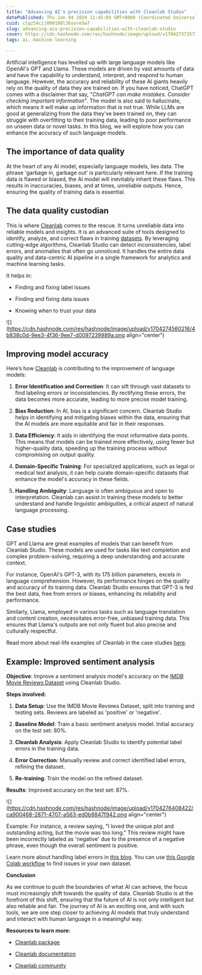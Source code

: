 ```yaml
---
title: "Advancing AI's precision capabilities with Cleanlab Studio"
datePublished: Thu Jan 04 2024 11:45:03 GMT+0000 (Coordinated Universal Time)
cuid: clqz54cij000108l36sore5w7
slug: advancing-ais-precision-capabilities-with-cleanlab-studio
cover: https://cdn.hashnode.com/res/hashnode/image/upload/v1704273725713/347ed81e-1463-4013-bdbe-ac04519a2894.png
tags: ai, machine-learning

---
```


Artificial intelligence has levelled up with large language models like OpenAI's GPT and Llama. These models are driven by vast amounts of data and have the capability to understand, interpret, and respond to human language. However, the accuracy and reliability of these AI giants heavily rely on the quality of data they are trained on. If you have noticed, ChatGPT comes with a disclaimer that say, "*ChatGPT can make mistakes. Consider checking important information*". The model is also said to hallucinate, which means it will make up information that is not true. While LLMs are good at generalizing from the data they've been trained on, they can struggle with overfitting to their training data, leading to poor performance on unseen data or novel tasks. In this blog, we will explore how you can enhance the accuracy of such language models.

## The importance of data quality

At the heart of any AI model, especially language models, lies data. The phrase 'garbage in, garbage out' is particularly relevant here. If the training data is flawed or biased, the AI model will inevitably inherit these flaws. This results in inaccuracies, biases, and at times, unreliable outputs. Hence, ensuring the quality of training data is essential.

## The data quality custodian

This is where [Cleanlab](https://cleanlab.ai/) comes to the rescue. It turns unreliable data into reliable models and insights. It is an advanced suite of tools designed to identify, analyze, and correct flaws in training [datasets](https://help.cleanlab.ai/guide/concepts/datasets/). By leveraging cutting-edge algorithms, Cleanlab Studio can detect inconsistencies, label errors, and anomalies that often go unnoticed. It handles the entire data quality and data-centric AI pipeline in a single framework for analytics and machine learning tasks.

It helps in:

* Finding and fixing label issues
    
* Finding and fixing data issues
    
* Knowing when to trust your data
    

![](https://cdn.hashnode.com/res/hashnode/image/upload/v1704274560216/4b838c0d-9ee3-4f36-9ee7-d0097239989a.png align="center")

## Improving model accuracy

Here’s how [Cleanlab](https://github.com/cleanlab/cleanlab) is contributing to the improvement of language models:

1. **Error Identification and Correction**: It can sift through vast datasets to find labeling errors or inconsistencies. By rectifying these errors, the data becomes more accurate, leading to more precise model training.
    
2. **Bias Reduction**: In AI, bias is a significant concern. Cleanlab Studio helps in identifying and mitigating biases within the data, ensuring that the AI models are more equitable and fair in their responses.
    
3. **Data Efficiency**: It aids in identifying the most informative data points. This means that models can be trained more effectively, using fewer but higher-quality data, speeding up the training process without compromising on output quality.
    
4. **Domain-Specific Training**: For specialized applications, such as legal or medical text analysis, it can help curate domain-specific datasets that enhance the model's accuracy in these fields.
    
5. **Handling Ambiguity**: Language is often ambiguous and open to interpretation. Cleanlab can assist in training these models to better understand and handle linguistic ambiguities, a critical aspect of natural language processing.
    

## Case studies

GPT and Llama are great examples of models that can benefit from Cleanlab Studio. These models are used for tasks like text completion and complex problem-solving, requiring a deep understanding and accurate context.

For instance, OpenAI's GPT-3, with its 175 billion parameters, excels in language comprehension. However, its performance hinges on the quality and accuracy of its training data. Cleanlab Studio ensures that GPT-3 is fed the best data, free from errors or biases, enhancing its reliability and performance.

Similarly, Llama, employed in various tasks such as language translation and content creation, necessitates error-free, unbiased training data. This ensures that Llama's outputs are not only fluent but also precise and culturally respectful.

Read more about real-life examples of Cleanlab in the case studies [here](https://cleanlab.ai/casestudies/).

## Example: Improved sentiment analysis

**Objective**: Improve a sentiment analysis model's accuracy on the [IMDB Movie Reviews Dataset](https://www.kaggle.com/datasets/lakshmi25npathi/imdb-dataset-of-50k-movie-reviews) using Cleanlab Studio.

**Steps involved:**

1. **Data Setup**: Use the IMDB Movie Reviews Dataset, split into training and testing sets. Reviews are labeled as 'positive' or 'negative'.
    
2. **Baseline Model**: Train a basic sentiment analysis model. Initial accuracy on the test set: 80%.
    
3. **Cleanlab Analysis**: Apply Cleanlab Studio to identify potential label errors in the training data.
    
4. **Error Correction**: Manually review and correct identified label errors, refining the dataset.
    
5. **Re-training**: Train the model on the refined dataset.
    

**Results**: Improved accuracy on the test set: 87%.

![](https://cdn.hashnode.com/res/hashnode/image/upload/v1704276408422/ca900468-2871-4707-a563-ed0b8847f942.png align="center")

Example: For instance, a review saying, "I loved the unique plot and outstanding acting, but the movie was too long." This review might have been incorrectly labeled as 'negative' due to the presence of a negative phrase, even though the overall sentiment is positive.

Learn more about handling label errors in [this blog](https://cleanlab.ai/blog/label-errors-text-datasets/). You can use [this Google Colab workflow](https://colab.research.google.com/github/cleanlab/cleanlab-docs/blob/master/master/tutorials/text.ipynb) to find issues in your own dataset.

**Conclusion**

As we continue to push the boundaries of what AI can achieve, the focus must increasingly shift towards the quality of data. Cleanlab Studio is at the forefront of this shift, ensuring that the future of AI is not only intelligent but also reliable and fair. The journey of AI is an exciting one, and with such tools, we are one step closer to achieving AI models that truly understand and interact with human language in a meaningful way.

**Resources to learn more:**

* [Cleanlab package](https://pypi.org/project/cleanlab/)
    
* [Cleanlab documentation](https://docs.cleanlab.ai/stable/index.html)
    
* [Cleanlab community](https://communityinviter.com/apps/cleanlab-community/cleanlab-community)